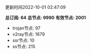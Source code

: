 更新时间2022-10-01 02:47:09

**总订阅: 64**
**总节点: 9990**
**有效节点: 2001**
- trojan节点: 97
- v2ray节点: 1679
- ssr节点: 10
- ss节点: 215
